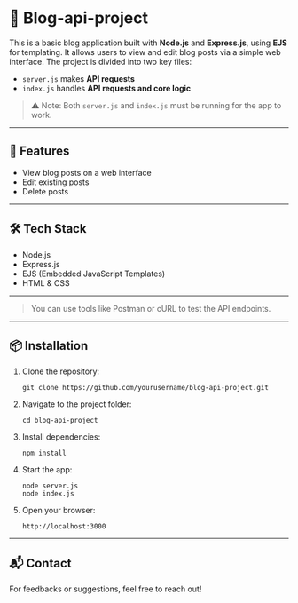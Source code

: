 # 📝 Blog-api-project

This is a basic blog application built with **Node.js** and **Express.js**, using **EJS** for templating. It allows users to view and edit blog posts via a simple web interface. The project is divided into two key files:  
- `server.js` makes **API requests**  
- `index.js` handles **API requests and core logic**  

> ⚠️ Note: Both `server.js` and `index.js` must be running for the app to work.

---

## 🚀 Features

- View blog posts on a web interface
- Edit existing posts
- Delete posts

---

## 🛠 Tech Stack

- Node.js
- Express.js
- EJS (Embedded JavaScript Templates)
- HTML & CSS

---

> You can use tools like Postman or cURL to test the API endpoints.

---

## 📦 Installation

1. Clone the repository:
   ```
   git clone https://github.com/yourusername/blog-api-project.git
   ```

2. Navigate to the project folder:
   ```
   cd blog-api-project
   ```

3. Install dependencies:
   ```
   npm install
   ```

4. Start the app:
   ```
   node server.js
   node index.js
   ```

5. Open your browser:
   ```
   http://localhost:3000
   ```

---

## 📬 Contact

For feedbacks or suggestions, feel free to reach out!

